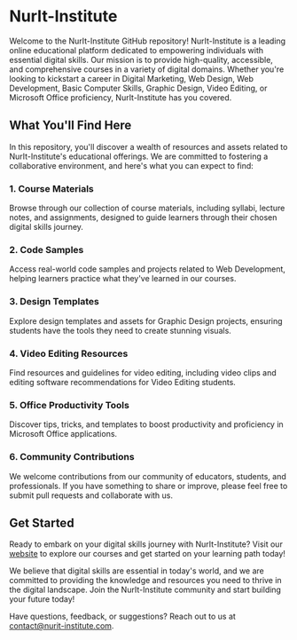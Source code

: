 


# NurIt-Institute

Welcome to the NurIt-Institute GitHub repository! NurIt-Institute is a leading online educational platform dedicated to empowering individuals with essential digital skills. Our mission is to provide high-quality, accessible, and comprehensive courses in a variety of digital domains. Whether you're looking to kickstart a career in Digital Marketing, Web Design, Web Development, Basic Computer Skills, Graphic Design, Video Editing, or Microsoft Office proficiency, NurIt-Institute has you covered.

## What You'll Find Here

In this repository, you'll discover a wealth of resources and assets related to NurIt-Institute's educational offerings. We are committed to fostering a collaborative environment, and here's what you can expect to find:

### 1. Course Materials

Browse through our collection of course materials, including syllabi, lecture notes, and assignments, designed to guide learners through their chosen digital skills journey.

### 2. Code Samples

Access real-world code samples and projects related to Web Development, helping learners practice what they've learned in our courses.

### 3. Design Templates

Explore design templates and assets for Graphic Design projects, ensuring students have the tools they need to create stunning visuals.

### 4. Video Editing Resources

Find resources and guidelines for video editing, including video clips and editing software recommendations for Video Editing students.

### 5. Office Productivity Tools

Discover tips, tricks, and templates to boost productivity and proficiency in Microsoft Office applications.

### 6. Community Contributions

We welcome contributions from our community of educators, students, and professionals. If you have something to share or improve, please feel free to submit pull requests and collaborate with us.

## Get Started

Ready to embark on your digital skills journey with NurIt-Institute? Visit our [website]([https://nuritinstitute.vercel.app/]) to explore our courses and get started on your learning path today!

We believe that digital skills are essential in today's world, and we are committed to providing the knowledge and resources you need to thrive in the digital landscape. Join the NurIt-Institute community and start building your future today!

Have questions, feedback, or suggestions? Reach out to us at [contact@nurit-institute.com](mailto:contact@nurit-institute.com).

